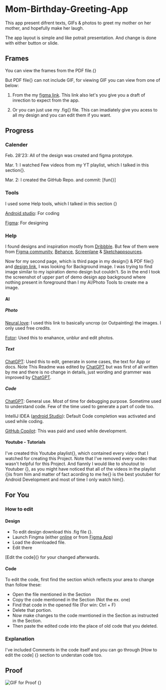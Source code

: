 # Mom-Birthday-Greeting-App
This app present difrent texts, GIFs & photos to greet my mother on her mother, and hopefully make her laugh.

The app layout is simple and like potrait presentation. And change is done with either button or slide.

## Frames

You can view the frames from the PDF file.{}

But PDF file{} can not include GIF, for viewing GIF you can view from one of below:

1. From the my [figma link](https://www.figma.com/proto/HkUSI31MVv0qXiG7rw6Zb7/App?node-id=1%3A58&scaling=scale-down&page-id=0%3A1&starting-point-node-id=1%3A2). This link also let's you give you a draft of inrection to expect from the app.

2. Or you can just use my .fig{} file. This can imadiately give you acess to all my design and you can edit them if you want.


## Progress

### Calender

Feb. 28'23: All of the design was created and figma prototype.

Mar. 1: I watched Few videos from my YT playlist, which I talked in this section{}.

Mar. 2: I created the GitHub Repo. and commit: \[fun{}]


### Tools

I used some Help tools, which I talked in this section {}

[Android studio](https://developer.android.com/studio): For coding

[Figma](https://www.figma.com/): For designing


### Help

I found designs and inspiration mostly from [Dribbble](https://dribbble.com/). But few of them were from [Figma community](https://www.figma.com/community), [Behance](https://www.behance.net/), [Screenlane](https://screenlane.com/) & [Sketchappsources](https://www.sketchappsources.com/).

Now for my second page, which is third page in my design{} & PDF file{} and [design link](https://www.figma.com/proto/HkUSI31MVv0qXiG7rw6Zb7/App?node-id=1%3A58&scaling=scale-down&page-id=0%3A1&starting-point-node-id=1%3A2), I was looking for Background image. I was trying to find image similar to my ispiration demo design but couldn't. So in the end I took the screenshot of upper part of demo design app background where nothing present in foreground than I my AI/Photo Tools to create me a image. 



#### AI

##### Photo

[Neural.love](https://neural.love/): I used this link to basically uncrop (or Outpainting) the images. I only used free credits.

[Fotor](https://www.fotor.com/): Used this to enahance, unblur and edit photos.


##### Text

[ChatGPT](https://chat.openai.com/): Used this to edit, generate in some cases, the text for App or docs. Note This Readme was edited by [ChatGPT](https://chat.openai.com/) but was first of all written by me and there is no change in details, just wording and grammer was improved by [ChatGPT](https://chat.openai.com/).



##### Code

[ChatGPT](https://chat.openai.com/): General use. Most of time for debugging purpose. Sometime used to understand code. Few of the time used to generate a part of code too.

IntelliJ IDEA ([android Studio](https://developer.android.com/studio)): Default Code completion was activated and used while coding. 

[GitHub Copilot](https://github.com/features/copilot): This was paid and used while development.


#### Youtube - Tutorials

I've created this Youtube playlist{}, which contained every video that I watched for creating this Project. Note that I've removed every vodeo that wasn't helpful for this Project. And fiannly I would like to shoutout to Youtuber {}, as you might have noticed that all of the videos in the playlist {}is from him and matter of fact acording to me he{} is the best youtuber for Android Development and most of time I only watch him{}.


## For You

### How to edit

#### Design

- To edit design download this .fig file {}.
- Launch Fingma (either [online](https://www.figma.com/) or from [Figma App](
https://www.figma.com/downloads/))
- Load the downloaded file.
- Edit there

[Edit the code]{} for your changed afterwards.


#### Code

To edit the code, first find the section which reflects your area to change than follow these:

- Open the file mentioned in the Section
- Copy the code mentioned in the Section (Not the ex. one)
- Find that code in the opened file (For win: Ctrl + F)
- Delete that portion.
- Now make changes to the code mwntioned in the Section as instructed in the Section.
- Then paste the edited code into the place of old code that you deleted.


### Explanation

I've included Comments in the code itself and you can go through [How to edit the code] {} section to understan code too.


## Proof

![GIF for Proof {}](https://media.giphy.com/media/vFKqnCdLPNOKc/giphy.gif)
